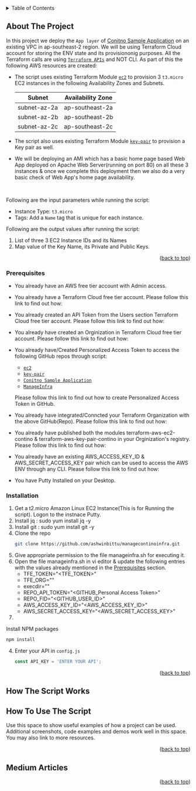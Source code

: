 <div id="top"></div>


<!-- TABLE OF CONTENTS -->
<details>
  <summary>Table of Contents</summary>
  <ol>
    <li><a href="#about-the-project">About The Project</a></li>
    <li><a href="#prerequisites">Prerequisites</a></li>
    <li><a href="#installation">Installation</a></li>
    <li><a href="#How The Script Works">How The Script Works</a></li>
    <li><a href="#How To Use The Script">How To Use The Script</a></li>
    <li><a href="#Medium Articles">Medium Articles</a></li>
  </ol>
</details>



<!-- ABOUT THE PROJECT -->
## About The Project

In this project we deploy the `App layer` of <a href="https://github.com/ashwinbittu/terraform-aws-ec2-contino">Conitno Sample Application</a> on an existing VPC in ap-southeast-2 region. We will be using Terraform Cloud account for storing the ENV state and its provisiononig purposes. All the Terraform calls are using <a href="https://github.com/hashicorp/terraform-guides/tree/master/operations/automation-script">`Terraform APIs`</a> and NOT CLI. As part of this the following AWS resources are created:

* The script uses existing Terraform Module <a href="https://github.com/ashwinbittu/terraform-aws-ec2-contino">`ec2`</a>  to provision 3 `t3.micro` EC2 instances in the following Availability Zones and Subnets.

    |    Subnet    | Availability Zone |
    |--------------|-------------------|
    | subnet-az-2a |  ap-southeast-2a  |
    | subnet-az-2b |  ap-southeast-2b  |
    | subnet-az-2c |  ap-southeast-2c  |

* The script also uses existing Terraform Module <a href="https://github.com/ashwinbittu/terraform-aws-key-pair-contino">`key-pair`</a> to provision a Key pair as well.
* We will be deploying an AMI which has a basic home page based Web App deployed on Apache Web Server(running on port 80) on all these 3 instances & once we complete this deployment then we also do a very basic check of Web App's home page availability.

<br>

Following are the input parameters while running the script:

- Instance Type: `t3.micro`
- Tags: Add a `Name` tag that is unique for each instance.

Following are the output values after running the script:

1. List of three 3 EC2 Instance IDs and its Names
2. Map value of the Key Name, its Private and Public Keys.

<p align="right">(<a href="#top">back to top</a>)</p>



### Prerequisites

* You already have an AWS free tier account with Admin access.
* You already have a Terraform Cloud free tier account. Please follow this link to find out how: 
* You already created an API Token from the Users section Terraform Cloud free tier account. Please follow this link to find out how: 
* You already have created an Orginization in Terraform Cloud free tier account. Please follow this link to find out how: 
* You already have/Created Personalized Access Token to access the following GitHub repos through script:
    * <a href="https://github.com/ashwinbittu/terraform-aws-ec2-contino">`ec2`</a>
    * <a href="https://github.com/ashwinbittu/terraform-aws-key-pair-contino">`key-pair`</a>
    * <a href="https://github.com/ashwinbittu/continoapp">`Conitno Sample Application`</a>
    * <a href="https://github.com/ashwinbittu/managecontinoinfra">`ManageInfra`</a>

    Please follow this link to find out how to create Personalized Access Token in GitHub.

* You already have integrated/Conncted your Terraform Organization with the above GitHub(Repo). Please follow this link to find out how: 
* You already have published both the modules terraform-aws-ec2-contino & terraform-aws-key-pair-contino in your Orginization's registry. Please follow this link to find out how:
* You already have an existing AWS_ACCESS_KEY_ID & AWS_SECRET_ACCESS_KEY pair which can be used to access the AWS ENV through any CLI. Please follow this link to find out how: 
* You have Putty Installed on your Desktop.


### Installation

1. Get a t2.micro Amazon Linux EC2 Instance(This is for Running the script). Logon to the instnace Putty.
2. Install jq : sudo yum install jq -y
3. Install git : sudo yum install git -y
4. Clone the repo
   ```sh
   git clone https://github.com/ashwinbittu/managecontinoinfra.git
      ```
3. Give appropriate permission to the file manageinfra.sh for executing it.
4. Open the file manageinfra.sh in vi editor & update the following entries with the values already mentioned in the <a href="#Prerequisites">Prerequisites</a> section.
    * TFE_TOKEN="<TFE_TOKEN>"
    * TFE_ORG="<TFE-ORG>"
    * execdir="<SCRIPT-EXEC-DIR>"
    * REPO_API_TOKEN="<GITHUB_Personal Access Token>"
    * REPO_FID="<GITHUB_USER_ID>"
    * AWS_ACCESS_KEY_ID="<AWS_ACCESS_KEY_ID>"
    * AWS_SECRET_ACCESS_KEY="<AWS_SECRET_ACCESS_KEY>"
5. 
Install NPM packages
   ```sh
   npm install
   ```
4. Enter your API in `config.js`
   ```js
   const API_KEY = 'ENTER YOUR API';
   ```

<p align="right">(<a href="#top">back to top</a>)</p>

<!-- HOW IT WORKS -->
## How The Script Works

<!-- USAGE EXAMPLES -->
## How To Use The Script

Use this space to show useful examples of how a project can be used. Additional screenshots, code examples and demos work well in this space. You may also link to more resources.

<p align="right">(<a href="#top">back to top</a>)</p>

<!-- Medium Articles -->
## Medium Articles

<p align="right">(<a href="#top">back to top</a>)</p>

